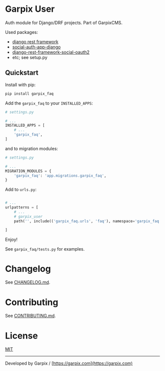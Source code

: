 # Garpix User

Auth module for Django/DRF projects. Part of GarpixCMS.

Used packages: 

* [django rest framework](https://www.django-rest-framework.org/api-guide/authentication/)
* [social-auth-app-django](https://github.com/python-social-auth/social-app-django)
* [django-rest-framework-social-oauth2](https://github.com/RealmTeam/django-rest-framework-social-oauth2)
* etc; see setup.py

## Quickstart

Install with pip:

```bash
pip install garpix_faq
```

Add the `garpix_faq` to your `INSTALLED_APPS`:

```python
# settings.py

# ...
INSTALLED_APPS = [
    # ...
    'garpix_faq',
]
```

and to migration modules:

```python
# settings.py

# ...
MIGRATION_MODULES = {
    'garpix_faq': 'app.migrations.garpix_faq',
}
```

Add to `urls.py`:

```python

# ...
urlpatterns = [
    # ...
    # garpix_user
    path('', include(('garpix_faq.urls', 'faq'), namespace='garpix_faq')),

]
```

Enjoy!

See `garpix_faq/tests.py` for examples.

# Changelog

See [CHANGELOG.md](backend/garpix_faq/CHANGELOG.md).

# Contributing

See [CONTRIBUTING.md](backend/garpix_faq/CONTRIBUTING.md).

# License

[MIT](LICENSE)

---

Developed by Garpix / [https://garpix.com](https://garpix.com)